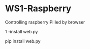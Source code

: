 # WS1-Raspberry
Controlling raspberry PI  led by  browser

1 -install web.py
   
   pip install web.py
